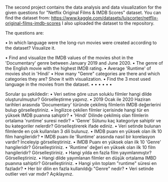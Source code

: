 The second project contains the data analysis and data visualization for the given questions for "Netflix Original Films & IMDB Scores" dataset.
You can find the dataset from: https://www.kaggle.com/datasets/luiscorter/netflix-original-films-imdb-scores
I also uploaded the dataset to the repository.

The questions are:

• In which language were the long-run movies were created according to the dataset? 
Visualize it.

• Find and visualize the IMDB values of the movies shot in the 'Documentary' genre between January 2019 and June 2020.
• The genre of the English movie with the highest IMDB rating.
• Average 'Runtime' of movies shot in 'Hindi'
• How many "Genre" categories are there and which categories they are? 
Show it with visualization.
• Find the 3 most used language in the movies from the dataset.
•
•
•
•
•
•

Sorular şu şekildedir:
• Veri setine göre uzun soluklu filmler hangi dilde oluşturulmuştur?
Görselleştirme yapınız.
• 2019 Ocak ile 2020 Haziran tarihleri arasında 'Documentary'
türünde çekilmiş filmlerin IMDB değerlerini bulup görselleştiriniz.
• İngilizce çekilen filmler içerisinde hangi tür en yüksek IMDB
puanına sahiptir?
• 'Hindi' Dilinde çekilmiş olan filmlerin ortalama 'runtime' suresi
nedir?
• 'Genre' Sütunu kaç kategoriye sahiptir ve bu kategoriler nelerdir?
Görselleştirerek ifade ediniz.
• Veri setinde bulunan filmlerde en çok kullanılan 3 dili bulunuz.
• IMDB puanı en yüksek olan ilk 10 film hangileridir?
• IMDB puanı ile 'Runtime' arasında nasıl bir korelasyon vardır?
İnceleyip görselleştiriniz.
• IMDB Puanı en yüksek olan ilk 10 'Genre' hangileridir? 
Görselleştiriniz.
• 'Runtime' değeri en yüksek olan ilk 10 film hangileridir?
Görselleştiriniz.
• Hangi yılda en fazla film yayımlanmıştır? Görselleştiriniz.
• Hangi dilde yayımlanan filmler en düşük ortalama IMBD puanına
sahiptir? Görselleştiriniz.
• Hangi yılın toplam "runtime" süresi en fazladır?
• Her bir dilin en fazla kullanıldığı "Genre" nedir?
• Veri setinde outlier veri var mıdır? Açıklayınız.
